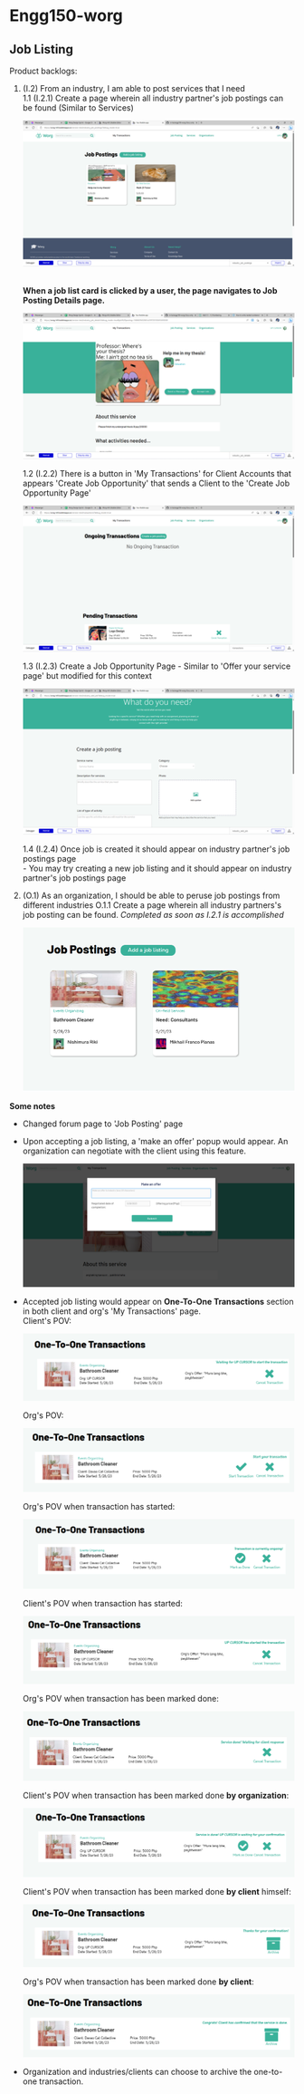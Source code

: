 # Engg150-worg


## Job Listing
Product backlogs:

1. (I.2) From an industry, I am able to post services that I need  
    1.1 (I.2.1) Create a page wherein all industry partner's job postings can be found (Similar to Services)   
        <p align = "center"> 
            <img src="images\job_posting_page.png" alt="image">
        </p>  
        **When a job list card is clicked by a user, the page navigates to Job Posting Details page.**  
        <p align = "center">
            <img src="images\job_details.png" alt="image">
        </p>
    1.2 (I.2.2) There is a button in 'My Transactions' for Client Accounts that appears 'Create Job Opportunity' that sends a Client to the 'Create Job Opportunity Page'  
        <p align = "center"> 
            <img src="images\job_button_on_transactions.png" alt="image">
        </p>
    1.3 (I.2.3) Create a Job Opportunity Page - Similar to 'Offer your service page' but modified for this context   
        <p align = "center"> 
            <img src="images\create_job_posting.png" alt="image">
        </p>
    1.4 (I.2.4) Once job is created it should appear on industry partner's job postings page   
        - You may try creating a new job listing and it should appear on industry partner's job postings page

2. (O.1) As an organization, I should be able to peruse job postings from different industries 
    O.1.1 Create a page wherein all industry partners's job posting can be found. *Completed as soon as I.2.1 is accomplished*
        <p align = "center"> 
            <img src="images\org_pov.png" alt="image">
        </p>
    
**Some notes**
- Changed forum page to 'Job Posting' page
- Upon accepting a job listing, a 'make an offer' popup would appear. An organization can negotiate with the client using this feature.
    <p align = "center"> 
        <img src="images\make-offer.png" alt="image">
    </p>
- Accepted job listing would appear on **One-To-One Transactions** section in both client and org's 'My Transactions' page.  
    Client's POV:
    <p align = "center"> 
        <img src="images\client_pov.png" alt="image">
    </p>
      
    Org's POV:
    <p align = "center"> 
        <img src="images\org_pov_trans.png" alt="image">
    </p>  

    Org's POV when transaction has started:
     <p align = "center"> 
        <img src="images\org_pov_ongoing.png" alt="image">
    </p>     

    Client's POV when transaction has started:
     <p align = "center"> 
        <img src="images\client_pov_startedOrg.png" alt="image">
    </p>     

    Org's POV when transaction has been marked done:
     <p align = "center"> 
        <img src="images\org_pov_done.png" alt="image">
    </p> 

    Client's POV when transaction has been marked done **by organization**:
     <p align = "center"> 
        <img src="images\client_pov_doneOrg.png" alt="image">
    </p> 

    Client's POV when transaction has been marked done **by client** himself:
     <p align = "center"> 
        <img src="images\client_pov_clientDone.png" alt="image">
    </p> 

    Org's POV when transaction has been marked done **by client**:
     <p align = "center"> 
        <img src="images\org_pov_clientDone.png" alt="image">
    </p> 

- Organization and industries/clients can choose to archive the one-to-one transaction. 
